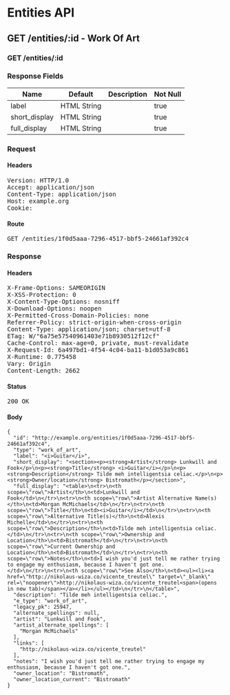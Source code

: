 # Entities API



## GET /entities/:id - Work Of Art

### GET /entities/:id

### Response Fields

| Name | Default | Description | Not Null |
|------|---------|-------------|----------|
| label | HTML String |  | true |
| short_display | HTML String |  | true |
| full_display | HTML String |  | true |

### Request

#### Headers

<pre>Version: HTTP/1.0
Accept: application/json
Content-Type: application/json
Host: example.org
Cookie: </pre>

#### Route

<pre>GET /entities/1f0d5aaa-7296-4517-bbf5-24661af392c4</pre>

### Response

#### Headers

<pre>X-Frame-Options: SAMEORIGIN
X-XSS-Protection: 0
X-Content-Type-Options: nosniff
X-Download-Options: noopen
X-Permitted-Cross-Domain-Policies: none
Referrer-Policy: strict-origin-when-cross-origin
Content-Type: application/json; charset=utf-8
ETag: W/&quot;6a75e57540961403e71b8930512f12cf&quot;
Cache-Control: max-age=0, private, must-revalidate
X-Request-Id: 6a497bd1-4f54-4c04-ba11-b1d053a9c861
X-Runtime: 0.775458
Vary: Origin
Content-Length: 2662</pre>

#### Status

<pre>200 OK</pre>

#### Body

~~~
{
  "id": "http://example.org/entities/1f0d5aaa-7296-4517-bbf5-24661af392c4",
  "type": "work_of_art",
  "label": "<i>Guitar</i>",
  "short_display": "<section><p><strong>Artist</strong> Lunkwill and Fook</p>\n<p><strong>Title</strong> <i>Guitar</i></p>\n<p><strong>Description</strong> Tilde meh intelligentsia celiac.</p>\n<p><strong>Owner/location</strong> Bistromath</p></section>",
  "full_display": "<table>\n<tr>\n<th scope=\"row\">Artist</th>\n<td>Lunkwill and Fook</td>\n</tr>\n<tr>\n<th scope=\"row\">Artist Alternative Name(s)</th>\n<td>Morgan McMichaels</td>\n</tr>\n<tr>\n<th scope=\"row\">Title</th>\n<td><i>Guitar</i></td>\n</tr>\n<tr>\n<th scope=\"row\">Alternative Title(s)</th>\n<td>Alexis Michelle</td>\n</tr>\n<tr>\n<th scope=\"row\">Description</th>\n<td>Tilde meh intelligentsia celiac.</td>\n</tr>\n<tr>\n<th scope=\"row\">Ownership and Location</th>\n<td>Bistromath</td>\n</tr>\n<tr>\n<th scope=\"row\">Current Ownership and Location</th>\n<td>Bistromath</td>\n</tr>\n<tr>\n<th scope=\"row\">Notes</th>\n<td>I wish you'd just tell me rather trying to engage my enthusiasm, because I haven't got one.</td>\n</tr>\n<tr>\n<th scope=\"row\">See Also</th>\n<td><ul><li><a href=\"http://nikolaus-wiza.co/vicente_treutel\" target=\"_blank\" rel=\"noopener\">http://nikolaus-wiza.co/vicente_treutel<span>(opens in new tab)</span></a></li></ul></td>\n</tr>\n</table>",
  "description": "Tilde meh intelligentsia celiac.",
  "e_type": "work_of_art",
  "legacy_pk": 25947,
  "alternate_spellings": null,
  "artist": "Lunkwill and Fook",
  "artist_alternate_spellings": [
    "Morgan McMichaels"
  ],
  "links": [
    "http://nikolaus-wiza.co/vicente_treutel"
  ],
  "notes": "I wish you'd just tell me rather trying to engage my enthusiasm, because I haven't got one.",
  "owner_location": "Bistromath",
  "owner_location_current": "Bistromath"
}
~~~

